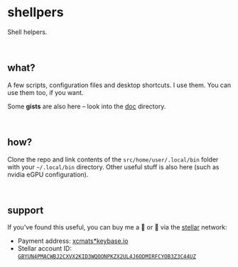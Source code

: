 # shellpers

Shell helpers.

<br />




## what?

A few scripts, configuration files and desktop shortcuts.
I use them. You can use them too, if you want.

Some __gists__ are also here &ndash; look into the [doc](doc/) directory.

<br />




## how?

Clone the repo and link contents of the `src/home/user/.local/bin` folder
with your `~/.local/bin` directory. Other useful stuff is also here
(such as nvidia eGPU configuration).

<br />




## support

If you've found this useful, you can buy me a 🍺️ or 🍕️ via the [stellar][stellar] network:

* Payment address: [xcmats*keybase.io][xcmatspayment]
* Stellar account ID: [`GBYUN4PMACWBJ2CXVX2KID3WQOONPKZX2UL4J6ODMIRFCYOB3Z3C44UZ`][addressproof]





[stellar]: https://learn.stellar.org
[xcmatspayment]: https://keybase.io/xcmats
[addressproof]: https://keybase.io/xcmats/sigchain#d0999a36b501c4818c15cf813f5a53da5bfe437875d92262be8d285bbb67614e22
